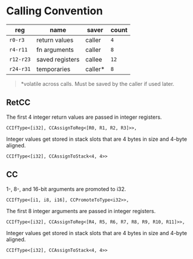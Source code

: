 # Calling Convention

| reg       | name            | saver   | count |
| --------- | --------------- | ------- | ----- |
| `r0-r3`   | return values   | caller  | `4`   |
| `r4-r11`  | fn arguments    | caller  | `8`   |
| `r12-r23` | saved registers | callee  | `12`  |
| `r24-r31` | temporaries     | caller* | `8`   |

> *volatile across calls. Must be saved by the caller if used later.

## RetCC

The first 4 integer return values are passed in integer registers.

```tablegen
CCIfType<[i32], CCAssignToReg<[R0, R1, R2, R3]>>,
```

Integer values get stored in stack slots that are 4 bytes in size and 4-byte
aligned.

```tablegen
CCIfType<[i32], CCAssignToStack<4, 4>>
```

## CC

1-, 8-, and 16-bit arguments are promoted to i32.

```tablegen
CCIfType<[i1, i8, i16], CCPromoteToType<i32>>,
```

The first 8 integer arguments are passed in integer registers.

```tablegen
CCIfType<[i32], CCAssignToReg<[R4, R5, R6, R7, R8, R9, R10, R11]>>,
```

Integer values get stored in stack slots that are 4 bytes in size and 4-byte
aligned.

```tablegen
CCIfType<[i32], CCAssignToStack<4, 4>>
```
